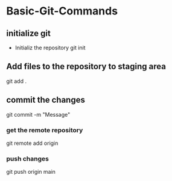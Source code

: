 # Basic-Git-Commands

## initialize git
- Initializ the repository
  git init

## Add files to the repository to staging area
git add .

## commit the changes
git commit -m "Message"

### get the remote repository
git remote add origin <url>

### push changes
git push origin main
  
  

